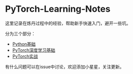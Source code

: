 # PyTorch-Learning-Notes

这里记录在炼丹过程中的经验，帮助新手快速入门，避开一些坑。

分为三个部分：
- [Python基础](01-Python基础.md)
- [PyTorch深度学习基础](02-PyTorch深度学习基础.md)
- [ PyTorch实战 ](03-PyTorch实战.md)

有什么问题可以在issue中讨论，欢迎添加小星星，关注更新。

